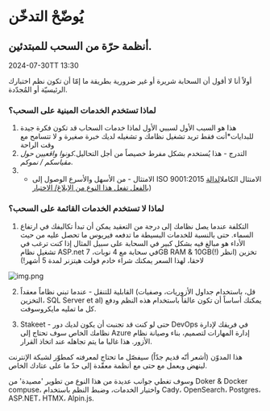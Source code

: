 # يُوضّحْ التدخّن

## أنظمة حرّة من السحب للمبتدئين.

<!--category-- Clearing the smoke, introduction -->
<datetime class="hidden">2024-07-30TT 13:30</datetime>

أولاً أنا لا أقول أن السحابة شريرة أو غير ضرورية بطريقة ما
إمّا أن تكون نظم اختبارك الرئيسيّة أو المُجدّدة.

### لماذا تستخدم الخدمات المبنية على السحب؟

1. هذا هو السبب الأول لسببي الأول لماذا خدمات السحاب قد تكون فكرة جيدة للبدايات*أنت فقط تريد تشغيل نظامك و تشغيله لديك خبرة صغيرة و لا تتسامح مع وقت الراحة
2. التدرج - هذا يُستخدم بشكل مفرط خصيصاً من أجل التحاليل.*كونوا واقعيين حول مقياسكم / نموكم*.
3. - الامتثال - من الأسهل والأسرع الوصول إلى ISO 9001:2015 الامتثال الكامل[الدالة بالفعل تفعل هذا النوع من الإبلاغ/ الاختبار](https://learn.microsoft.com/en-us/azure/compliance/offerings/offering-iso-9001))

### لماذا لا تستخدم الخدمات القائمة على السحب؟

1. التكلفة عندما يصل نظامك إلى درجة من التعقيد يمكن أن تبدأ تكاليفك في ارتفاع السماء. حتى بالنسبة للخدمات البسيطة ما تدفعه فيريوس ما تحصل عليه من حيث الأداء هو مبالغ فيه بشكل كبير في السحابة على سبيل المثال
   إذا كنت ترغب في تشغيل نظام ASP.net في سحابة مع 4 نوبات، 7GB RAM & 10GB(!) تخزين (انظر لاحقا، لهذا السعر يمكنك شراء خادم فولت هيتزنر لمدة 5 أشهر!)

![img.png](img.png?width=500&format=webp)

2. القابلية للتنقل - عندما تبني نظاماً معقداً (قل، باستخدام جداول الأزوريات، وصفيات التخزين، SQL Server et al) يمكنك أساساً أن تكون عالقاً باستخدام هذه النظم ودفع كل ما تمليه مايكروسوفت.

3. Stakeet - حتى لو كنت قد تجنبت أن يكون لديك دور DevOps في فريقك لإدارة نظامك الخاص سوف تحتاج إلى Azure إدارة المهارات لتصميم، بناء وصيانة نظام الأزور. هذا غالبا ما يتم تجاهله عند اتخاذ القرار.

هذا المدوّن (أشعر أنّه قديم جدّاً) سيفصّل ما تحتاج لمعرفته كمطوّر لشبكة الإنترنت لينهض ويعمل مع حتى مع أنظمة معقّدة إلى حدّ ما على عتادك الخاص.

وسوف تغطي جوانب عديدة من هذا النوع من تطوير 'مصيدة' من Doker & Docker compuse، واختيار الخدمات، وضبط النظم باستخدام Cady، OpenSearch، Postgres، ASP.NET، HTMX، Alpin.js.